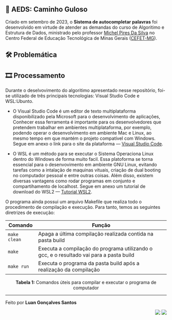  <section>   
    <h1>📢 AEDS: Caminho Guloso</h1>   
    <p>
        Criado em setembro de 2023, o <strong>Sistema de autocompletar palavras</strong> foi desenvolvido em virtude de atender as demandas do curso de Algoritimo e Estrutura de Dados, ministrado pelo professor <a href="https://www.linkedin.com/in/michelpiressilva/?originalSubdomain=br" target="_blank">Michel Pires Da Silva</a> no Centro Federal de Educação Tecnológica de Minas Gerais (<a href="https://www.divinopolis.cefetmg.br/" target="_blank">CEFET-MG</a>).
    </p>
</section>
<section>
    <h2>🛠 Problemática</h2>

</section>
<section>
    <h2>🎞 Processamento</h2>
    <p>
        Durante o deselvovimento do algoritimo apresentado nesse repositório, foi-se utilizado de três principais tecnologias: Visual Studio Code e WSL:Ubunto.
    </p>
    <ul>
        <li>    
            <p>
                O Visual Studio Code é um editor de texto multiplataforma disponibilizado pela Microsoft para o desenvolvimento de aplicações, Conhecer essa ferramenta é importante para os desenvolvedores que pretendem trabalhar em ambientes multiplataforma, por exemplo,  podendo operar o desenvolvimento em ambiente Mac e Linux, ao mesmo tempo em que mantém o projeto compatível com Windows. Segue em anexo o link para o site da plataforma — <a href="https://code.visualstudio.com/" target="_blank">Visual Studio Code</a>.
            </p>
        </li>
        <li>
            <p>O WSL é um método para se executar o Sistema Operaciona Linux dentro do Windows de forma muito facil. Essa platoforma se torna essencial para o desenvovimento em ambiente GNU Linux, evitando tarefas como a intalação de maquinas vituais, criação de dual booting no computador pessoal e entre outras coisas. Além disso, existem diversas vantagens como rodar programas em conjunto e compartihamento de localhost. Segue em anexo um  tutorial de download do WSL2 — <a href="https://youtu.be/hd6lxt5iVsg" target="_blank">Tutorial WSL2</a>.</p>
        </li>
    </ul>
    <p>
        O programa ainda possui um arquivo Makefile que realiza todo o procedimento de compilação e execução. Para tanto, temos as seguintes diretrizes de execução:
    </p>
    <div align="center">
        <table>
            <thead>
                <tr>
                    <th>Comando</th>
                    <th>Função</th>
                </tr>
            </thead>
            <tbody>
                <tr>
                    <td><code>make clean</code></td>
                    <td>Apaga a última compilação realizada contida na pasta build</td>
                </tr>
                <tr>
                    <td><code>make</code></td>
                    <td>Executa a compilação do programa utilizando o gcc, e o resultado vai para a pasta build</td>
                </tr>
                <tr>
                    <td><code>make run</code></td>
                    <td>Executa o programa da pasta build após a realização da compilação</td>
                </tr>
            </tbody>
        </table>
        <p align="center">
            <b>Tabela 1:</b> Comandos úteis para compilar e executar o programa de computador
        </p>
    </div>
</section>
<section>
    <hr size="0.5">
    <div>
          <p>
           Feito por <strong>Luan Gonçalves Santos</strong>     
         </p>
         <p align="right">
          <a href="https://www.linkedin.com/in/luan-santos-9bb01920b/" taget="_blank"><img src="https://img.shields.io/badge/LinkedIn-0077B5?style=for-the-badge&logo=linkedin&logoColor=white"></a>
        <a href="https://www.instagram.com/luann_gsantos/" taget="_blank"><img src="https://img.shields.io/badge/Instagram-E4405F?style=for-the-badge&logo=instagram&logoColor=white"></a>
        <p>
    </div>
</section>